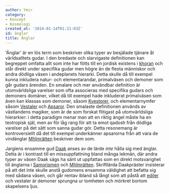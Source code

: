 ```yaml
---
author: Ymir
category:
- Koncept
- Kosmologi
created_at: '2014-01-14T01:21:03Z'
id: änglar
title: Änglar
---
```

'Änglar' är en lös term som beskriver olika typer av besjälade tjänare åt världsalltets gudar. I den bredaste och slarvigaste definitionen kan begreppet omfatta allt som inte har fötts till en jordisk existens i [khoran] och står direkt under specifika gudar men högre än de flesta människor och andra dödliga väsen i andeplanets hierarki. Detta skulle då till exempel kunna inkludera natur- och elementarandar, primalväsen och demoner som går gudars ärenden. En smalare och mer användbar definition är utomvärldsliga varelser som ofta associeras med specifika gudars och demoners domäner, vilket då till exempel hade inkluderat primalväsen som även kan klassas som demoner, såsom [Kvestorer], och elementarnymfer såsom [Vestaler] och [Apsaror]. Den smalaste definitionen används av västlandens magiker, som är de som forskat flitigast på utomvärldsliga hierarkier: i detta paradigm menar man att en riktig ängel måste ha en teotropisk själ, men av för låg rang för att ta emot qadosh från dödliga varelser på det sätt som sanna gudar gör. Detta resonemang är kontroversiellt då det till exempel underkänner apsarorna från att vara de vindänglar [Mhîmrätten] beskriver dem som.

Jargiens ensamme gud [Daak] anses av de lärde *inte* hålla sig med änglar. Detta är i kontrast till en missuppfattning bland många lekmän, där andra typer av väsen Daak sägs ha sänt ut uppfattas som en direkt motsvarighet till änglarna i [Samorismen] och [Mhîmrätten]. Skriftlärda Daakpräster insisterar på att det inte skulle anstå gudomens ensamma väldighet att befatta sig med sådana väsen, och går rentav ibland så långt som att påstå att [ediler] och vestaler är demoner sprungna ur tomheten och mörkret bortom skapelsens ljus.

  [khoran]: Khora
  [Kvestorer]: Kvestorer
  [Vestaler]: Vestaler
  [Apsaror]: Apsaror
  [Mhîmrätten]: Mhîmrätten
  [Daak]: Daak
  [Samorismen]: Samorismen
  [ediler]: Ediler